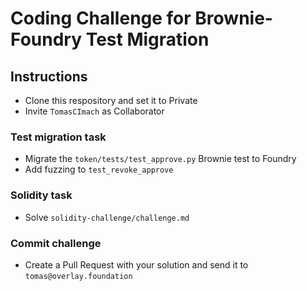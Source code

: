 # Coding Challenge for Brownie-Foundry Test Migration

## Instructions

- Clone this respository and set it to Private
- Invite `TomasCImach` as Collaborator

### Test migration task
- Migrate the `token/tests/test_approve.py` Brownie test to Foundry
- Add fuzzing to `test_revoke_approve` 

### Solidity task
- Solve `solidity-challenge/challenge.md`

### Commit challenge
- Create a Pull Request with your solution and send it to `tomas@overlay.foundation`
